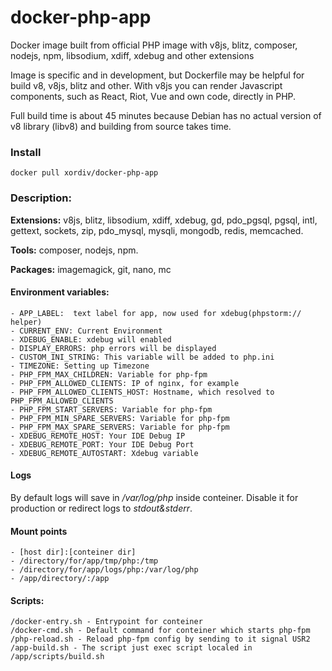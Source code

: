 # docker-php-app
Docker image built from official PHP image with v8js, blitz, composer, nodejs, npm, libsodium, xdiff, xdebug and other extensions

Image is specific and in development, but Dockerfile may be helpful for build v8, v8js, blitz and other.
With v8js you can render Javascript components, such as React, Riot, Vue and own code, directly in PHP.

Full build time is about 45 minutes because Debian has no actual version of v8 library (libv8) and building from source takes time.

### Install
    docker pull xordiv/docker-php-app

### Description:

**Extensions:** v8js, blitz, libsodium, xdiff, xdebug, gd,
 pdo_pgsql, pgsql, intl, gettext, sockets, zip, pdo_mysql, mysqli,  mongodb, redis, memcached.

**Tools:** composer, nodejs, npm. 

**Packages:** imagemagick, git, nano, mc


#### Environment variables:

    - APP_LABEL:  text label for app, now used for xdebug(phpstorm:// helper)
    - CURRENT_ENV: Current Environment
    - XDEBUG_ENABLE: xdebug will enabled
    - DISPLAY_ERRORS: php errors will be displayed
    - CUSTOM_INI_STRING: This variable will be added to php.ini
    - TIMEZONE: Setting up Timezone
    - PHP_FPM_MAX_CHILDREN: Variable for php-fpm
    - PHP_FPM_ALLOWED_CLIENTS: IP of nginx, for example
    - PHP_FPM_ALLOWED_CLIENTS_HOST: Hostname, which resolved to PHP_FPM_ALLOWED_CLIENTS
    - PHP_FPM_START_SERVERS: Variable for php-fpm
    - PHP_FPM_MIN_SPARE_SERVERS: Variable for php-fpm
    - PHP_FPM_MAX_SPARE_SERVERS: Variable for php-fpm
    - XDEBUG_REMOTE_HOST: Your IDE Debug IP
    - XDEBUG_REMOTE_PORT: Your IDE Debug Port
    - XDEBUG_REMOTE_AUTOSTART: Xdebug variable
    
#### Logs
By default logs will save in */var/log/php* inside conteiner. 
Disable it for production or redirect logs to *stdout&stderr*.
    
#### Mount points  
    - [host dir]:[conteiner dir]
    - /directory/for/app/tmp/php:/tmp
    - /directory/for/app/logs/php:/var/log/php
    - /app/directory/:/app
    
#### Scripts:
    /docker-entry.sh - Entrypoint for conteiner
    /docker-cmd.sh - Default command for conteiner which starts php-fpm
    /php-reload.sh - Reload php-fpm config by sending to it signal USR2
    /app-build.sh - The script just exec script localed in /app/scripts/build.sh
